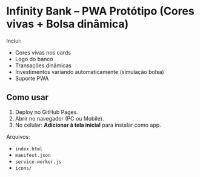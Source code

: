 # Infinity Bank – PWA Protótipo (Cores vivas + Bolsa dinâmica)

Inclui:
- Cores vivas nos cards
- Logo do banco
- Transações dinâmicas
- Investimentos variando automaticamente (simulação bolsa)
- Suporte PWA

## Como usar
1. Deploy no GitHub Pages.
2. Abrir no navegador (PC ou Mobile).
3. No celular: **Adicionar à tela inicial** para instalar como app.

Arquivos:
- `index.html`
- `manifest.json`
- `service-worker.js`
- `icons/`
